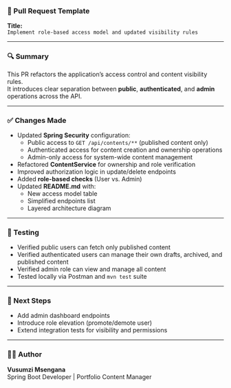 ### 📝 Pull Request Template

**Title:**  
`Implement role-based access model and updated visibility rules`

---

### 🔍 Summary
This PR refactors the application’s access control and content visibility rules.  
It introduces clear separation between **public**, **authenticated**, and **admin** operations across the API.  

---

### ✅ Changes Made
- Updated **Spring Security** configuration:
  - Public access to `GET /api/contents/**` (published content only)
  - Authenticated access for content creation and ownership operations
  - Admin-only access for system-wide content management
- Refactored **ContentService** for ownership and role verification
- Improved authorization logic in update/delete endpoints
- Added **role-based checks** (User vs. Admin)
- Updated **README.md** with:
  - New access model table
  - Simplified endpoints list
  - Layered architecture diagram

---

### 🧪 Testing
- Verified public users can fetch only published content  
- Verified authenticated users can manage their own drafts, archived, and published content  
- Verified admin role can view and manage all content  
- Tested locally via Postman and `mvn test` suite  

---

### 🧭 Next Steps
- Add admin dashboard endpoints  
- Introduce role elevation (promote/demote user)
- Extend integration tests for visibility and permissions  

---

### 🧑‍💻 Author
**Vusumzi Msengana**  
Spring Boot Developer | Portfolio Content Manager  
